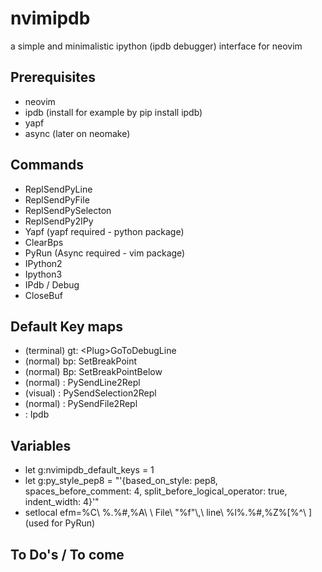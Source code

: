 # nvimipdb
a simple and minimalistic ipython (ipdb debugger) interface for neovim

## Prerequisites
* neovim
* ipdb (install for example by pip install ipdb)
* yapf
* async (later on neomake)

## Commands
* ReplSendPyLine
* ReplSendPyFile
* ReplSendPySelecton
* ReplSendPy2IPy
* Yapf (yapf required - python package)
* ClearBps
* PyRun (Async required - vim package)
* IPython2
* Ipython3
* IPdb / Debug
* CloseBuf

## Default Key maps
* (terminal) gt: \<Plug\>GoToDebugLine
* (normal) <leader>bp: <Plug>SetBreakPoint
* (normal) <leader>Bp: <Plug>SetBreakPointBelow
* (normal) <c-s>: <Plug>PySendLine2Repl
* (visual) <c-s>: <Plug>PySendSelection2Repl
* (normal) <c-s><c-s>: <Plug>PySendFile2Repl
* <F5>: <Plug>Ipdb

## Variables
* let g:nvimipdb_default_keys = 1
* let g:py_style_pep8 = "'{based_on_style: pep8, spaces_before_comment: 4, split_before_logical_operator: true, indent_width: 4}'"
* setlocal efm=%C\ %.%#,%A\ \ File\ \"%f\"\\,\ line\ %l%.%#,%Z%[%^\ ] (used for PyRun)


## To Do's / To come

